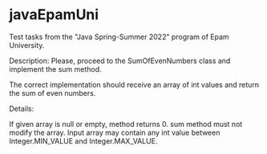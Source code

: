 # javaEpamUni
Test tasks from the "Java Spring-Summer 2022" program of Epam University.

Description:
Please, proceed to the SumOfEvenNumbers class and implement the sum method.

The correct implementation should receive an array of int values and return the sum of even numbers.

Details:

If given array is null or empty, method returns 0.
sum method must not modify the array.
Input array may contain any int value between Integer.MIN_VALUE and Integer.MAX_VALUE.
